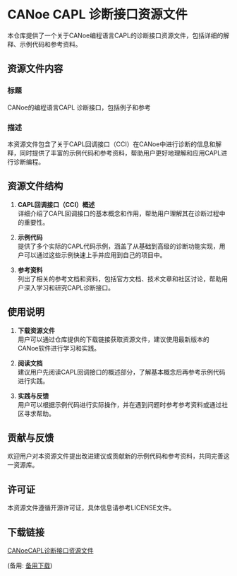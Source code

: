 # CANoe CAPL 诊断接口资源文件

本仓库提供了一个关于CANoe编程语言CAPL的诊断接口资源文件，包括详细的解释、示例代码和参考资料。

## 资源文件内容

### 标题
CANoe的编程语言CAPL 诊断接口，包括例子和参考

### 描述
本资源文件包含了关于CAPL回调接口（CCI）在CANoe中进行诊断的信息和解释，同时提供了丰富的示例代码和参考资料，帮助用户更好地理解和应用CAPL进行诊断编程。

## 资源文件结构

1. **CAPL回调接口（CCI）概述**  
   详细介绍了CAPL回调接口的基本概念和作用，帮助用户理解其在诊断过程中的重要性。

2. **示例代码**  
   提供了多个实际的CAPL代码示例，涵盖了从基础到高级的诊断功能实现，用户可以通过这些示例快速上手并应用到自己的项目中。

3. **参考资料**  
   列出了相关的参考文档和资料，包括官方文档、技术文章和社区讨论，帮助用户深入学习和研究CAPL诊断接口。

## 使用说明

1. **下载资源文件**  
   用户可以通过仓库提供的下载链接获取资源文件，建议使用最新版本的CANoe软件进行学习和实践。

2. **阅读文档**  
   建议用户先阅读CAPL回调接口的概述部分，了解基本概念后再参考示例代码进行实践。

3. **实践与反馈**  
   用户可以根据示例代码进行实际操作，并在遇到问题时参考参考资料或通过社区寻求帮助。

## 贡献与反馈

欢迎用户对本资源文件提出改进建议或贡献新的示例代码和参考资料，共同完善这一资源库。

## 许可证

本资源文件遵循开源许可证，具体信息请参考LICENSE文件。

## 下载链接
[CANoeCAPL诊断接口资源文件](https://pan.quark.cn/s/63a6bf31996a) 

(备用: [备用下载](https://pan.baidu.com/s/1vNm1y0eFhSvDFLLZdTLzNQ?pwd=1234))
